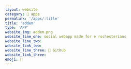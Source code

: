 ```yaml
---
layout: website
category: 🏬 apps
permalink: '/apps/:title'
title: 'addem'
type: 'APP'
website_img: addem.png
website_line_one: social webapp made for ❄️ rochesterians
website_line_two:
website_link_two:
website_line_three: 👾 Github
website_link_three:
emoji: 🧸
---
```

